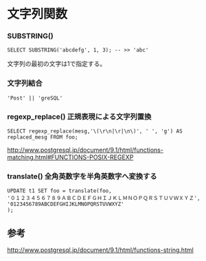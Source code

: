﻿# 文字列関数

### SUBSTRING()

```clike
SELECT SUBSTRING('abcdefg', 1, 3); -- >> 'abc'
```

文字列の最初の文字は1で指定する。

### 文字列結合

```clike
'Post' || 'greSQL'
```

### regexp_replace() 正規表現による文字列置換

```clike
SELECT regexp_replace(mesg,'\(\r\n|\r|\n\)', ' ', 'g') AS replaced_mesg FROM foo;
```

http://www.postgresql.jp/document/9.1/html/functions-matching.html#FUNCTIONS-POSIX-REGEXP

### translate() 全角英数字を半角英数字へ変換する

```clike
UPDATE t1 SET foo = translate(foo,
'０１２３４５６７８９ＡＢＣＤＥＦＧＨＩＪＫＬＭＮＯＰＱＲＳＴＵＶＷＸＹＺ',
'0123456789ABCDEFGHIJKLMNOPQRSTUVWXYZ'
);
```

## 参考
http://www.postgresql.jp/document/9.1/html/functions-string.html
